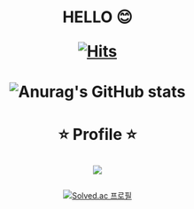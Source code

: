 <div align=center><h1> 
  
HELLO 😊
  
[![Hits](https://hits.seeyoufarm.com/api/count/incr/badge.svg?url=https%3A%2F%2Fgithub.com%2Fgs0428&count_bg=%23204B94&title_bg=%23000000&icon=github.svg&icon_color=%23E7E7E7&title=visitors&edge_flat=false)](https://hits.seeyoufarm.com)  
  
</h1></div>

<div align=center><h1>
  
![Anurag's GitHub stats](https://github-readme-stats.vercel.app/api?username=gs0428&show_icons=true&theme=great-gatsby)

  </h1></div>



<div align=center><h1>
  
⭐ Profile ⭐ 
  
<a href="https://www.instagram.com/g._.s_0428/" target="_blank"><img src="https://img.shields.io/badge/g._.s_0428-E4405F?style=flat-square&logo=Instagram&logoColor=FFFFFF"/>

</h1></div>


  
<div align=center> 
  
[![Solved.ac
프로필](http://mazassumnida.wtf/api/v2/generate_badge?boj=lider28)](https://solved.ac/lider28)
  
</div>
